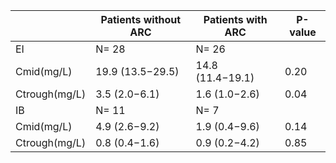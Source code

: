 |  | Patients without ARC | Patients with ARC | P-value |
| --- | --- | --- | --- |
| EI | N= 28 | N= 26 |  |
| Cmid(mg/L) | 19.9 (13.5−29.5) | 14.8 (11.4−19.1) | 0.20 |
| Ctrough(mg/L) | 3.5 (2.0−6.1) | 1.6 (1.0−2.6) | 0.04 |
| IB | N= 11 | N= 7 |  |
| Cmid(mg/L) | 4.9 (2.6−9.2) | 1.9 (0.4−9.6) | 0.14 |
| Ctrough(mg/L) | 0.8 (0.4−1.6) | 0.9 (0.2−4.2) | 0.85 |